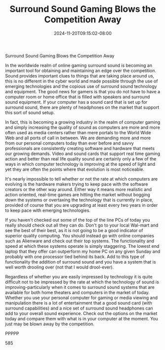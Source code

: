 ﻿---
title: "Surround Sound Gaming Blows the Competition Away"
date: 2024-11-20T09:15:02-08:00
description: "Surround Sound TXT Tips for Web Success"
featured_image: "/images/Surround Sound TXT.jpg"
tags: ["Surround Sound TXT"]
---

Surround Sound Gaming Blows the Competition Away

In the worldwide realm of online gaming surround sound is becoming an important tool for obtaining and maintaining an edge over the competition. Sound provides important clues to things that are taking place around us, this is no different in the cyber world and made possible through the use of emerging technologies and the copious use of surround sound technology and equipment. The good news for gamers is that you do not have to have a computer room or home office that is filled with speakers and surround sound equipment. If your computer has a sound card that is set up for surround sound, there are plenty of headphones on the market that support this sort of sound setup. 

In fact, this is becoming a growing industry in the realm of computer gaming and simply increasing the quality of sound as computers are more and more often used as media centers rather than mere portals to the World Wide Web and all ports of call in between. We are demanding more and more from our personal computers today than ever before and savvy professionals are consistently creating software and hardware that meets our growing demands. Video and sound cards that support real time gaming action and better than real life quality sound are certainly only a few of the ways in which computer technology is improving at the speed of light and yet they are often the points where that evolution is most noticeable. 

It's nearly impossible to tell whether or not the rate at which computers are evolving is the hardware makers trying to keep pace with the software creators or the other way around. Either way it means more realistic and action oriented, real-time games are hitting the market without bogging down the systems or overtaxing the technology that is currently in place, provided of course that you are upgrading at least every two years in order to keep pace with emerging technologies.

If you haven't checked out some of the top of the line PCs of today you really should check out all they can do. Don't go to your local Wal-mart and see the best of their best, as it is not going to be a good indicator of superior quality computing. You should instead go with online companies such as Alienware and check out their top systems. The functionality and speed at which these systems operate is simply staggering. The lowest end laptop that they offer can outperform my home PC on any given Sunday and probably with one processor tied behind its back. Add to this type of functionality the addition of surround sound and you have a system that is well worth drooling over (not that I would drool-ever). 

Regardless of whether you are easily impressed by technology it is quite difficult not to be impressed by the rate at which the technology of sound is improving-particularly when it comes to surround sound systems that are available for both home theaters and computers in the market of today. Whether you use your personal computer for gaming or media viewing and manipulation there is a lot of entertainment that a good sound card (with surround capabilities) and a nice set of surround sound headphones can add to your overall sound experience. Check out the options on the market today and compare them with what is in your computer at the moment. You just may be blown away by the competition.

PPPPP

585

